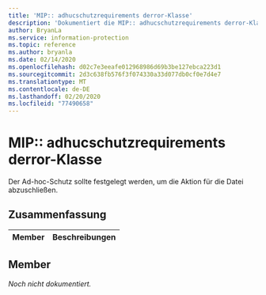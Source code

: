 ```yaml
---
title: 'MIP:: adhucschutzrequirements derror-Klasse'
description: 'Dokumentiert die MIP:: adhucschutzrequirements derror-Klasse des MIP-SDKs (Microsoft Information Protection).'
author: BryanLa
ms.service: information-protection
ms.topic: reference
ms.author: bryanla
ms.date: 02/14/2020
ms.openlocfilehash: d02c7e3eeafe012968986d69b3be127ebca223d1
ms.sourcegitcommit: 2d3c638fb576f3f074330a33d077db0cf0e7d4e7
ms.translationtype: MT
ms.contentlocale: de-DE
ms.lasthandoff: 02/20/2020
ms.locfileid: "77490658"
---
```

# <a name="class-mipadhocprotectionrequirederror"></a>MIP:: adhucschutzrequirements derror-Klasse 
Der Ad-hoc-Schutz sollte festgelegt werden, um die Aktion für die Datei abzuschließen.
  
## <a name="summary"></a>Zusammenfassung
 Member                        | Beschreibungen                                
--------------------------------|---------------------------------------------
  
## <a name="members"></a>Member
_Noch nicht dokumentiert._

